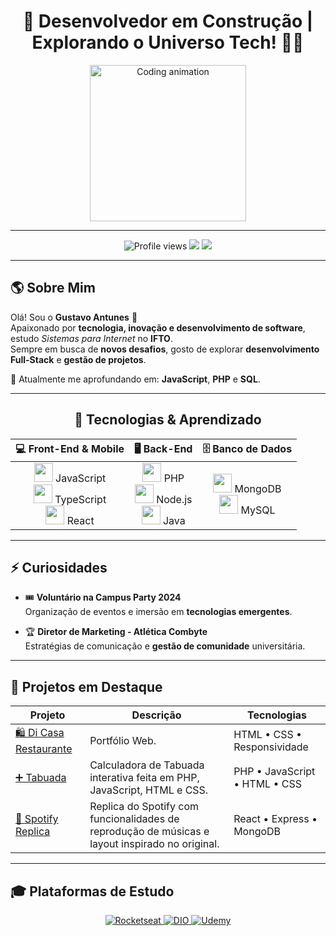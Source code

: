 <h1 align="center">🚀 Desenvolvedor em Construção | Explorando o Universo Tech! 👨‍💻</h1>  

<p align="center">
  <img src="https://media.giphy.com/media/qgQUggAC3Pfv687qPC/giphy.gif" width="250" alt="Coding animation" />
</p>

---

<p align="center">
  <img src="https://komarev.com/ghpvc/?username=VeigaGustavo&style=for-the-badge&color=blue" alt="Profile views" />
  <img src="https://img.shields.io/github/followers/VeigaGustavo?label=Followers&style=for-the-badge&color=green" />
  <img src="https://img.shields.io/github/stars/VeigaGustavo?style=for-the-badge&color=yellow" />
</p>

---

## 🌎 Sobre Mim  

Olá! Sou o **Gustavo Antunes** 👋  
Apaixonado por **tecnologia, inovação e desenvolvimento de software**, estudo *Sistemas para Internet* no **IFTO**.  
Sempre em busca de **novos desafios**, gosto de explorar **desenvolvimento Full-Stack** e **gestão de projetos**.  

📌 Atualmente me aprofundando em: **JavaScript**, **PHP** e **SQL**.

---
<div align="center">

## 🌱 Tecnologias & Aprendizado

<table>
  <thead>
    <tr>
      <th>💻 Front-End & Mobile</th>
      <th>🖥️ Back-End</th>
      <th>🗄️ Banco de Dados</th>
    </tr>
  </thead>
  <tbody>
    <tr>
      <td align="center">
        <img src="https://cdn.jsdelivr.net/gh/devicons/devicon/icons/javascript/javascript-original.svg" height="30"/> JavaScript<br/>
        <img src="https://cdn.jsdelivr.net/gh/devicons/devicon/icons/typescript/typescript-original.svg" height="30"/> TypeScript<br/>
        <img src="https://cdn.jsdelivr.net/gh/devicons/devicon/icons/react/react-original.svg" height="30"/> React
      </td>
      <td align="center">
        <img src="https://cdn.jsdelivr.net/gh/devicons/devicon/icons/php/php-original.svg" height="30"/> PHP<br/>
        <img src="https://cdn.jsdelivr.net/gh/devicons/devicon/icons/nodejs/nodejs-original.svg" height="30"/> Node.js<br/>
        <img src="https://cdn.jsdelivr.net/gh/devicons/devicon/icons/java/java-original.svg" height="30"/> Java
      </td>
      <td align="center">
        <img src="https://cdn.jsdelivr.net/gh/devicons/devicon/icons/mongodb/mongodb-original.svg" height="30"/> MongoDB<br/>
        <img src="https://cdn.jsdelivr.net/gh/devicons/devicon/icons/mysql/mysql-original.svg" height="30"/> MySQL
      </td>
    </tr>
  </tbody>
</table>

</div>

---

## ⚡ Curiosidades  

- 🎟️ **Voluntário na Campus Party 2024**  
  Organização de eventos e imersão em **tecnologias emergentes**.  

- 🏆 **Diretor de Marketing - Atlética Combyte**  
  Estratégias de comunicação e **gestão de comunidade** universitária.  

---

## 🚀 Projetos em Destaque  

| Projeto | Descrição | Tecnologias |
|--------|-----------|-------------|
| [🛍️ Di Casa Restaurante](https://github.com/VeigaGustavo/Dicasa.git) | Portfólio Web. | HTML • CSS • Responsividade |
| [➕ Tabuada](https://github.com/VeigaGustavo/tabuada.git) | Calculadora de Tabuada interativa feita em PHP, JavaScript, HTML e CSS. | PHP • JavaScript • HTML • CSS |
| [🎵 Spotify Replica](https://github.com/VeigaGustavo/spotfyReplica) | Replica do Spotify com funcionalidades de reprodução de músicas e layout inspirado no original. | React • Express • MongoDB  |


---

## 🎓 Plataformas de Estudo  

<div align="center">
  <a href="https://app.rocketseat.com.br/me/veigagustavo">
    <img src="https://img.shields.io/badge/-Rocketseat-7159c1?style=for-the-badge&logo=rocketseat&logoColor=white" alt="Rocketseat">
  </a>
  <a href="https://www.dio.me/users/gustavoavdcarmo">
    <img src="https://img.shields.io/badge/-DIO-30A3DC?style=for-the-badge&logo=data:image/svg+xml;base64,iVBORw0KGgoAAAANSUhEUgAAAA8AAAAOCAMAAAD0f5bSAAAABGdBTUEAALGPC/xhBQAAAAlwSFlzAAAXEgAAFxIBZ5/SUgAAAERQTFRFAAAA4v///6C1/7aS+NjkzLWI9+zC+b2g2J9b77R1xKAlzazW+dzb//r9++zg+Ovp/Pv5+/38++3X/Pz8zsH1utqvTlx4nAAAAAZ0Uk5T/////////////////wBrXYXDAAAAKElEQVQI12NgwAIMBAUgMy4DMTGLBfMAEmYkAcQkBIUBCDGxJSEkGLRCAAECAPdFCUzQ7eL5AAAAAElFTkSuQmCC" alt="DIO">
  </a>
  <a href="https://www.udemy.com/user/gustavo-antunes-veiga-do-carmo/">
    <img src="https://img.shields.io/badge/-Udemy-A435F0?style=for-the-badge&logo=udemy&logoColor=white" alt="Udemy">
  </a>
</div>
